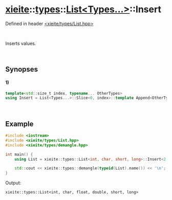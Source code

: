 # [xieite](../../../../../xieite.md)\:\:[types](../../../../../types.md)\:\:[List\<Types...\>](../../../List.md)\:\:Insert
Defined in header [<xieite/types/List.hpp>](../../../../../../include/xieite/types/List.hpp)

&nbsp;

Inserts values.

&nbsp;

## Synopses
#### 1)
```cpp
template<std::size_t index, typename... OtherTypes>
using Insert = List<Types...>::Slice<0, index>::template Append<OtherTypes...>::template AppendRange<List<Types...>::Slice<index>>;
```

&nbsp;

## Example
```cpp
#include <iostream>
#include <xieite/types/List.hpp>
#include <xieite/types/demangle.hpp>

int main() {
    using List = xieite::types::List<int, char, short, long>::Insert<2, float, double>;

    std::cout << xieite::types::demangle(typeid(List).name()) << '\n';
}
```
Output:
```
xieite::types::List<int, char, float, double, short, long>
```
